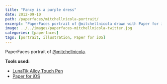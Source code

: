 ```yaml
---
title: "Fancy is a purple dress"
date: 2012-09-10
path: /paperfaces/mitchellnicola-portrait/
excerpt: "PaperFaces portrait of @mitchellnicola drawn with Paper for iOS on an iPad."
image: ../../images/paperfaces-mitchellnicola-twitter.jpg
categories: [paperfaces]
tags: [portrait, illustration, Paper for iOS]
---
```


PaperFaces portrait of [@mitchellnicola](https://twitter.com/mitchellnicola).

**Tools used:**

- [LunaTik Alloy Touch Pen](https://www.amazon.com/gp/product/B00821TR7G/ref=as_li_ss_tl?ie=UTF8&tag=mademist-20&linkCode=as2&camp=1789&creative=390957&creativeASIN=B00821TR7G)
- [Paper for iOS](https://paper.bywetransfer.com/)
